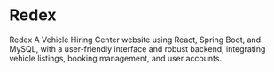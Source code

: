 # Redex
Redex A Vehicle Hiring Center website using React, Spring Boot, and MySQL, with a user-friendly interface and robust backend, integrating vehicle listings, booking management, and user accounts.
